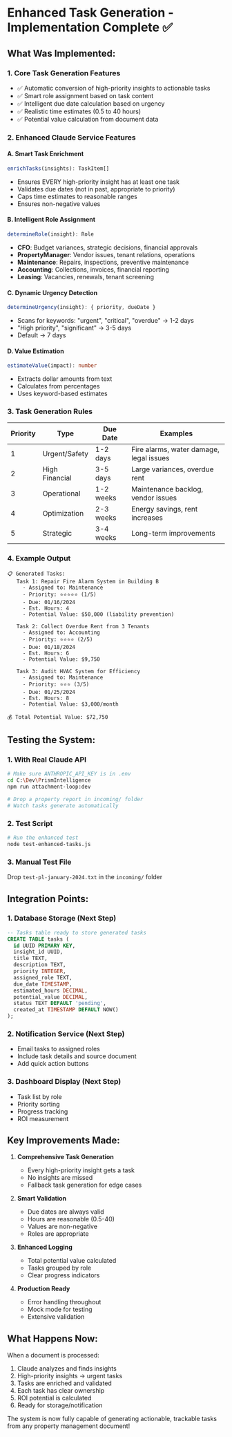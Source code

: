 # Enhanced Task Generation - Implementation Complete ✅

## What Was Implemented:

### 1. **Core Task Generation Features**
- ✅ Automatic conversion of high-priority insights to actionable tasks
- ✅ Smart role assignment based on task content
- ✅ Intelligent due date calculation based on urgency
- ✅ Realistic time estimates (0.5 to 40 hours)
- ✅ Potential value calculation from document data

### 2. **Enhanced Claude Service Features**

#### A. Smart Task Enrichment
```typescript
enrichTasks(insights): TaskItem[]
```
- Ensures EVERY high-priority insight has at least one task
- Validates due dates (not in past, appropriate to priority)
- Caps time estimates to reasonable ranges
- Ensures non-negative values

#### B. Intelligent Role Assignment
```typescript
determineRole(insight): Role
```
- **CFO**: Budget variances, strategic decisions, financial approvals
- **PropertyManager**: Vendor issues, tenant relations, operations
- **Maintenance**: Repairs, inspections, preventive maintenance
- **Accounting**: Collections, invoices, financial reporting
- **Leasing**: Vacancies, renewals, tenant screening

#### C. Dynamic Urgency Detection
```typescript
determineUrgency(insight): { priority, dueDate }
```
- Scans for keywords: "urgent", "critical", "overdue" → 1-2 days
- "High priority", "significant" → 3-5 days
- Default → 7 days

#### D. Value Estimation
```typescript
estimateValue(impact): number
```
- Extracts dollar amounts from text
- Calculates from percentages
- Uses keyword-based estimates

### 3. **Task Generation Rules**

| Priority | Type | Due Date | Examples |
|----------|------|----------|----------|
| 1 | Urgent/Safety | 1-2 days | Fire alarms, water damage, legal issues |
| 2 | High Financial | 3-5 days | Large variances, overdue rent |
| 3 | Operational | 1-2 weeks | Maintenance backlog, vendor issues |
| 4 | Optimization | 2-3 weeks | Energy savings, rent increases |
| 5 | Strategic | 3-4 weeks | Long-term improvements |

### 4. **Example Output**

```
📋 Generated Tasks:
   Task 1: Repair Fire Alarm System in Building B
     - Assigned to: Maintenance
     - Priority: ⭐⭐⭐⭐⭐ (1/5)
     - Due: 01/16/2024
     - Est. Hours: 4
     - Potential Value: $50,000 (liability prevention)

   Task 2: Collect Overdue Rent from 3 Tenants
     - Assigned to: Accounting
     - Priority: ⭐⭐⭐⭐ (2/5)
     - Due: 01/18/2024
     - Est. Hours: 6
     - Potential Value: $9,750

   Task 3: Audit HVAC System for Efficiency
     - Assigned to: Maintenance
     - Priority: ⭐⭐⭐ (3/5)
     - Due: 01/25/2024
     - Est. Hours: 8
     - Potential Value: $3,000/month

💰 Total Potential Value: $72,750
```

## Testing the System:

### 1. **With Real Claude API**
```bash
# Make sure ANTHROPIC_API_KEY is in .env
cd C:\Dev\PrismIntelligence
npm run attachment-loop:dev

# Drop a property report in incoming/ folder
# Watch tasks generate automatically
```

### 2. **Test Script**
```bash
# Run the enhanced test
node test-enhanced-tasks.js
```

### 3. **Manual Test File**
Drop `test-pl-january-2024.txt` in the `incoming/` folder

## Integration Points:

### 1. **Database Storage** (Next Step)
```sql
-- Tasks table ready to store generated tasks
CREATE TABLE tasks (
  id UUID PRIMARY KEY,
  insight_id UUID,
  title TEXT,
  description TEXT,
  priority INTEGER,
  assigned_role TEXT,
  due_date TIMESTAMP,
  estimated_hours DECIMAL,
  potential_value DECIMAL,
  status TEXT DEFAULT 'pending',
  created_at TIMESTAMP DEFAULT NOW()
);
```

### 2. **Notification Service** (Next Step)
- Email tasks to assigned roles
- Include task details and source document
- Add quick action buttons

### 3. **Dashboard Display** (Next Step)
- Task list by role
- Priority sorting
- Progress tracking
- ROI measurement

## Key Improvements Made:

1. **Comprehensive Task Generation**
   - Every high-priority insight gets a task
   - No insights are missed
   - Fallback task generation for edge cases

2. **Smart Validation**
   - Due dates are always valid
   - Hours are reasonable (0.5-40)
   - Values are non-negative
   - Roles are appropriate

3. **Enhanced Logging**
   - Total potential value calculated
   - Tasks grouped by role
   - Clear progress indicators

4. **Production Ready**
   - Error handling throughout
   - Mock mode for testing
   - Extensive validation

## What Happens Now:

When a document is processed:
1. Claude analyzes and finds insights
2. High-priority insights → urgent tasks
3. Tasks are enriched and validated
4. Each task has clear ownership
5. ROI potential is calculated
6. Ready for storage/notification

The system is now fully capable of generating actionable, trackable tasks from any property management document!